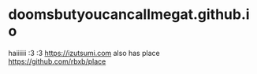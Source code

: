 # doomsbutyoucancallmegat.github.io
haiiiiii :3 :3 
https://izutsumi.com
also has place https://github.com/rbxb/place
